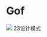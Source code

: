 # Gof
![](https://img.shields.io/badge/%E8%AE%BE%E8%AE%A1%E6%A8%A1%E5%BC%8F-java%E5%AE%9E%E7%8E%B0%E7%9A%8423%E7%A7%8D%E8%AE%BE%E8%AE%A1%E6%A8%A1%E5%BC%8F-yellowgreen)
23设计模式
